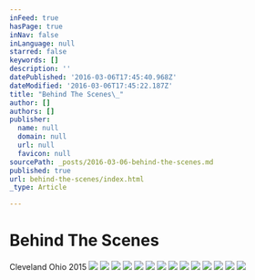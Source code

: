 ```yaml
---
inFeed: true
hasPage: true
inNav: false
inLanguage: null
starred: false
keywords: []
description: ''
datePublished: '2016-03-06T17:45:40.968Z'
dateModified: '2016-03-06T17:45:22.187Z'
title: "Behind The Scenes\_"
author: []
authors: []
publisher:
  name: null
  domain: null
  url: null
  favicon: null
sourcePath: _posts/2016-03-06-behind-the-scenes.md
published: true
url: behind-the-scenes/index.html
_type: Article

---
```

# Behind The Scenes 

Cleveland Ohio 2015
![](https://the-grid-user-content.s3-us-west-2.amazonaws.com/40410bbf-5d8e-4e63-88b1-a239228a3756.jpg)
![](https://the-grid-user-content.s3-us-west-2.amazonaws.com/b9753658-e2f3-4578-84d5-f1f4864a3f81.jpg)
![](https://the-grid-user-content.s3-us-west-2.amazonaws.com/76b9cdb8-cff9-46bf-b35f-839c81e4cd37.jpg)
![](https://the-grid-user-content.s3-us-west-2.amazonaws.com/41f8d4a8-9e50-48f8-bf2a-83dbedf1e0ae.jpg)
![](https://the-grid-user-content.s3-us-west-2.amazonaws.com/0a04a68a-cecb-4102-86ee-94c8755bb6a8.jpg)
![](https://the-grid-user-content.s3-us-west-2.amazonaws.com/01cd8b6d-e129-4847-bb84-e24b4bb109cb.jpg)
![](https://the-grid-user-content.s3-us-west-2.amazonaws.com/51cb2d9a-78a8-4eb0-9d3b-6224e1dec23f.jpg)
![](https://the-grid-user-content.s3-us-west-2.amazonaws.com/24779ad7-7d0f-4a10-8052-5180ef1f251b.jpg)
![](https://the-grid-user-content.s3-us-west-2.amazonaws.com/2864f0e0-12bd-4ef0-abb0-3c43460586fa.jpg)
![](https://the-grid-user-content.s3-us-west-2.amazonaws.com/469b09b5-c5d5-49e8-9845-c0e8be1ebf7b.jpg)
![](https://the-grid-user-content.s3-us-west-2.amazonaws.com/2dc181e2-abe8-4839-830c-151f286eb663.jpg)
![](https://the-grid-user-content.s3-us-west-2.amazonaws.com/f0d982be-4e99-4d94-adc0-1330329a13f0.jpg)
![](https://the-grid-user-content.s3-us-west-2.amazonaws.com/4e8bf932-dbc2-4a9a-8aa2-296c5bf2b23c.jpg)
![](https://the-grid-user-content.s3-us-west-2.amazonaws.com/7748a9cf-4117-459b-8cbc-861e613cfd01.jpg)